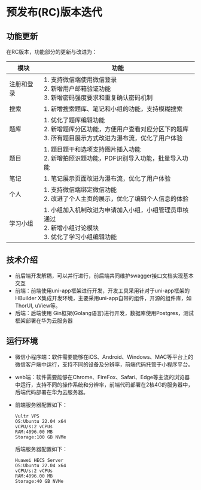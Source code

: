 # 预发布(RC)版本迭代

## 功能更新

在RC版本，功能部分的更新与改进为：

| 模块       | 功能                                                         |
| ---------- | ------------------------------------------------------------ |
| 注册和登录 | 1. 支持微信端使用微信登录<br />2. 新增用户邮箱验证功能<br />3. 新增密码强度要求和重复确认密码机制 |
| 搜索       | 1. 新增搜索题库、笔记和小组的功能，支持模糊搜索              |
| 题库       | 1. 优化了题库编辑功能<br />2. 新增题库分区功能，方便用户查看对应分区下的题库<br />3. 所有题目展示方式改进为瀑布流，优化了用户体验 |
| 题目       | 1. 题目题干和选项支持图片插入功能<br />2. 新增拍照识题功能，PDF识别导入功能，批量导入功能 |
| 笔记       | 1. 笔记展示页面改进为瀑布流，优化了用户体验                  |
| 个人       | 1. 支持微信端绑定微信功能<br />2. 改进了个人主页的展示，优化了编辑个人信息的体验 |
| 学习小组   | 1. 小组加入机制改进为申请加入小组，小组管理员审核通过<br />2. 新增小组讨论模块<br />3. 优化了学习小组编辑功能 |

## 技术介绍

* 前后端开发解耦，可以并行进行，前后端共同维护swagger接口文档实现基本交互
* 前端：前端使用uni-app框架进行开发，开发工具采用针对于uni-app框架的HBuilder X集成开发环境，主要采用uni-app自带的组件，开源的组件库，如ThorUI, uView等。
* 后端：后端使用 Gin框架(Golang语言)进行开发，数据库使用Postgres，测试框架部署在华为云服务器

## 运行环境

* 微信小程序端：软件需要能够在iOS、Android、Windows、MAC等平台上的微信客户端中运行，支持不同的设备及分辨率，前端代码托管于小程序平台。

* web端：软件需要能够在Chrome、FireFox、Safari、Edge等主流的浏览器中运行，支持不同的操作系统和分辨率，前端代码部署在2核4G的服务器中，后端代码部署在华为云服务器。

* 前端服务器配置如下：

  ```
  Vultr VPS
  OS:Ubuntu 22.04 x64
  vCPU/s:2 vCPUs
  RAM:4096.00 MB
  Storage:100 GB NVMe
  ```

  后端服务器配置如下：

  ```
  Huawei HECS Server
  OS:Ubuntu 22.04 x64
  vCPU/s:2 vCPUs
  RAM:4096.00 MB
  Storage:40 GB NVMe
  ```

  

  